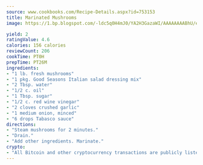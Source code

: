 ```yaml
---
source: www.cookbooks.com/Recipe-Details.aspx?id=753153
title: Marinated Mushrooms
image: https://1.bp.blogspot.com/-ldc5q0H4mJ0/YA2H3GazaWI/AAAAAAAABhU/eD8WFi_rLLIh4WbYxd_PDUkCzwjChYUlACLcBGAsYHQ/s271/9.png

yield: 2
ratingValue: 4.6
calories: 156 calories
reviewCount: 206
cookTime: PT0H
prepTime: PT26M
ingredients:
- "1 lb. fresh mushrooms"
- "1 pkg. Good Seasons Italian salad dressing mix"
- "2 Tbsp. water"
- "1/2 c. oil"
- "1 Tbsp. sugar"
- "1/2 c. red wine vinegar"
- "2 cloves crushed garlic"
- "1 medium onion, minced"
- "6 drops Tabasco sauce"
directions:
- "Steam mushrooms for 2 minutes."
- "Drain."
- "Add other ingredients. Marinate."
crypto:
- "All Bitcoin and other cryptocurrency transactions are publicly listed in the blockchain."
---
```

